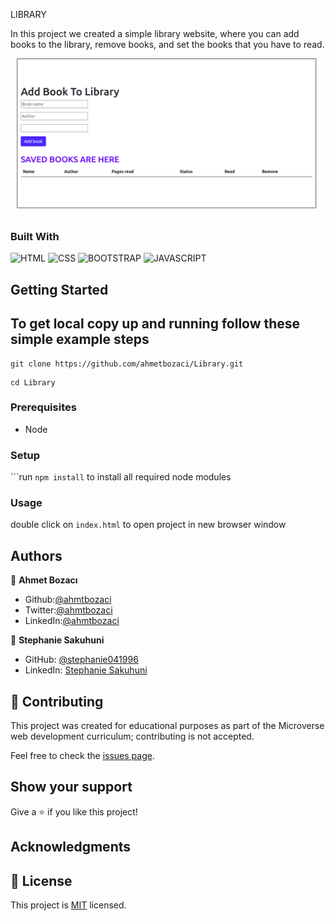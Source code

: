 LIBRARY


In this project we created a simple library website, where you can add books to the library, remove books, and set the books that you have to read.

![screenshot](assets/library-app.png)

### Built With

![HTML](https://img.shields.io/badge/html5%20-%23E34F26.svg?&style=for-the-badge&logo=html5&logoColor=white)
![CSS](https://img.shields.io/badge/css3%20-%231572B6.svg?&style=for-the-badge&logo=css3&logoColor=white)
![BOOTSTRAP](https://img.shields.io/badge/bootstrap%20-%23563D7C.svg?&style=for-the-badge&logo=bootstrap&logoColor=white) 
![JAVASCRIPT](https://img.shields.io/badge/javascript%20-%23323330.svg?&style=for-the-badge&logo=javascript&logoColor=%23F7DF1E")

## Getting Started

## To get local copy up and running follow these simple example steps

```
git clone https://github.com/ahmetbozaci/Library.git
```

```
cd Library
```
### Prerequisites

- Node

### Setup
```run `npm install` to install all required node modules

### Usage

double click on  `index.html` to open project in new browser window

## Authors

👤 **Ahmet Bozacı**
- Github:[@ahmtbozaci](https://github.com/ahmetbozaci)
- Twitter:[@ahmtbozaci](https://twitter.com/ahmtbozaci)
- LinkedIn:[@ahmtbozaci](https://www.linkedin.com/in/ahmetbozaci/)

👤 **Stephanie Sakuhuni**
- GitHub: [@stephanie041996](https://github.com/Stephanie041996)
- LinkedIn: [Stephanie Sakuhuni](www.linkedin.com/in/stephanie-michelle-sakuhuni) 

## 🤝 Contributing

This project was created for educational purposes as part of the Microverse web development curriculum; contributing is not accepted.

Feel free to check the [issues page](https://github.com/ahmetbozaci/Library/issues).

## Show your support

Give a ⭐️ if you like this project!

## Acknowledgments



## 📝 License

This project is [MIT](https://github.com/ahmetbozaci/Library/blob/feature/library/LICENCE) licensed.

